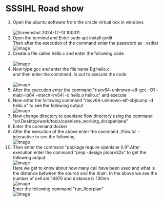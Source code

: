 # SSSIHL Road show
 
1. Open the ubuntu software from the oracle virtual box in windows <br /> <br />
![Screenshot 2024-12-13 100311](https://github.com/user-attachments/assets/1e43c276-b44b-4370-8dfc-cf3b2faac189) <br />
2. Open the terminal and Enter sudo apt install gedit <br /> Then after the execution of the command enter the password as : vsdiat <br />
![image](https://github.com/user-attachments/assets/22dedc56-cdb7-4fe2-b1ab-eb38ace7ef85)<br />
3. Create a file called hello.c and enter  the following code  <br />  <br />
![image](https://github.com/user-attachments/assets/dc4c1eaa-562c-4503-bb5d-09311979c8dc)<br />
4. Now type gcc and enter the file name Eg:hello.c <br /> and then enter the command ./a.out to execute the code <br /><br />
![image](https://github.com/user-attachments/assets/2b3422c1-e714-4896-8db3-a3116115e1e8)<br />
5. After the execution enter the command "riscv64-unknown-elf-gcc -O1 -mabi=lp64 -march=rv64i -o hello.o hello.c" and execute<br />
6. Now enter the following command "riscv64-unknown-elf-objdump -d hello.o" to see the following output<br />
![image](https://github.com/user-attachments/assets/36fee32a-dc81-4431-8c1d-6ce3abb6de86)<br />
7. Now change directory to openlane flow directory using the command "cd Desktop/work/tools/openlane_working_dir/openlane"<br />
8. Enter the command docker<br />
9. After the execution of the above enter the command ./flow.tcl -interactive to see the following<br />
![image](https://github.com/user-attachments/assets/02a97152-e0a1-4933-bd7b-5d02d132d0f5)<br />
10. Then enter the command "package require openlane 0.9".After execution enter the command "prep -design picorv32a" to get the following output.<br />
![image](https://github.com/user-attachments/assets/821211e1-742e-46e7-a6fb-da36abaedf17)<br />
Here we get to know about how many cell have been used and what is the distance between the source and the drain. In the above we see the number of cell are 14876 and distance is 130nm<br />
![image](https://github.com/user-attachments/assets/b8fc2379-c271-488e-9c0d-c4f5ca76bae6)<br />
Enter the following command "run_floorplan"<br />
![image](https://github.com/user-attachments/assets/4a811e73-ad25-4bf5-8da8-63aaf000ffd3)<br />
